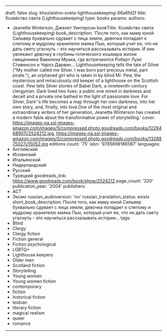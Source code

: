 ---


draft: false
slug: khoziaistvo-sveta-lighthousekeeping-66a6fd2f
title: Хозяйство света (Lighthousekeeping)
type: books
params:
  authors:
  - Jeanette Winterson, Дженет Уинтерсон
  bookTitle: Хозяйство света (Lighthousekeeping)
  book_description: 'После того, как маму юной Сильвер буквально сдувает с лица земли,
    девочка попадает к слепому и мудрому хранителю маяка Пью, который учит ее, что
    не дать свету угаснуть - это научиться рассказывать истории. И они увлекают девочку
    в глубины готического кошмара жизни священника Вавилона Мрака, где встречаются
    Роберт Луис Стивенсон и Чарлз Дарвин…
    Lighthousekeeping tells the tale of Silver ("My mother called me Silver. I was
    born part precious metal, part pirate."), an orphaned girl who is taken in by
    blind Mr. Pew, the mysterious and miraculously old keeper of a lighthouse on the
    Scottish coast. Pew tells Silver stories of Babel Dark, a nineteenth-century clergyman.
    Dark lived two lives: a public one mired in darkness and deceit and a private
    one bathed in the light of passionate love. For Silver, Dark''s life becomes a
    map through her own darkness, into her own story, and, finally, into love.One
    of the most original and extraordinary writers of her generation, Jeanette Winterson
    has created a modern fable about the transformative power of storytelling.'
  cover: https://images-na.ssl-images-amazon.com/images/S/compressed.photo.goodreads.com/books/1229468907i/2524212.jpg,
    https://images-na.ssl-images-amazon.com/images/S/compressed.photo.goodreads.com/books/1328875027i/15052.jpg
  editions count: '75'
  isbn: '9785699186587'
  languages:
  - Английский
  - Испанский
  - Итальянский
  - Нидерландский
  - Русский
  - Турецкий
  goodreads_link: https://www.goodreads.com/book/show/2524212
  page_count: '320'
  publication_year: '2004'
  publishers:
  - АСТ
  - Эксмо
  russian_audioversion: 'no'
  russian_translation_status: exists
  short_book_description: После того, как маму юной Сильвер буквально сдувает с лица
    земли, девочка попадает к слепому и мудрому хранителю маяка Пью, который учит
    ее, что не дать свету угаснуть - это научиться рассказывать истории…
  tags:
  - Blind
  - Clergy
  - Clergy fiction
  - Fiction general
  - Fiction psychological
  - LGBTQ+
  - Lighthouse keepers
  - Older men
  - Scotland fiction
  - Storytelling
  - Young women
  - Young women fiction
  - contemporary
  - fiction
  - historical fiction
  - lesbian
  - literary fiction
  - magical realism
  - queer
  - romance
---